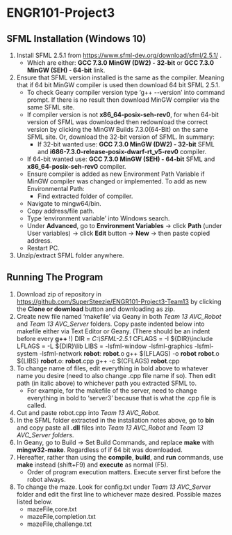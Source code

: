 # ENGR101-Project3
## SFML Installation (Windows 10)
1)	Install SFML 2.5.1 from https://www.sfml-dev.org/download/sfml/2.5.1/ .
    -	Which are either: **GCC 7.3.0 MinGW (DW2) - 32-bit** or **GCC 7.3.0 MinGW (SEH) - 64-bit** link.
2)	Ensure that SFML version installed is the same as the compiler. Meaning that if 64 bit MinGW compiler is used then download 64 bit SFML 2.5.1.
    -	To check Geany compiler version type ‘g++ --version’ into command prompt. If there is no result then download MinGW compiler via the same SFML site. 
    -	If compiler version is not **x86_64-posix-seh-rev0**, for when 64-bit version of SFML was downloaded then redownload the correct version by clicking the MinGW Builds 7.3.0(64-Bit) on the same SFML site. Or, download the 32-bit version of SFML. In summary:
    	- If 32-bit wanted use: **GCC 7.3.0 MinGW (DW2) - 32-bit** SFML and **i686-7.3.0-release-posix-dwarf-rt_v5-rev0** compiler.
	- If 64-bit wanted use: **GCC 7.3.0 MinGW (SEH) - 64-bit** SFML and **x86_64-posix-seh-rev0** compiler.
    -	Ensure compiler is added as new Environment Path Variable if MinGW compiler was changed or implemented. To add as new Environmental Path:
    	- Find extracted folder of compiler.
	- Navigate to mingw64/bin.
	- Copy address/file path.
	- Type ‘environment variable’ into Windows search.
	- Under **Advanced**, go to **Environment Variables** -> click **Path** (under User variables) -> click **Edit** button -> **New** -> then paste copied address.
	- Restart PC.
3)	Unzip/extract SFML folder anywhere.

## Running The Program
1)  Download zip of repository in https://github.com/SuperSteezie/ENGR101-Project3-Team13 by clicking the **Clone or download** button and downloading as zip.
2)  Create new file named ‘makefile’ via Geany in both *Team 13 AVC_Robot* and *Team 13 AVC_Server* folders. Copy paste indented below into makefile either via Text Editor or Geany.  (There should be an indent before every **g++** !)
    DIR = *C:\SFML-2.5.1*
    CFLAGS = -I ${DIR}\include 
    LFLAGS = -L ${DIR}\lib 
    LIBS = -lsfml-window  -lsfml-graphics -lsfml-system -lsfml-network 
    **robot**: **robot**.o 
	      g++ $(LFLAGS) -o **robot** **robot**.o ${LIBS} 
    **robot**.o: **robot**.cpp 
        g++  -c $(CFLAGS) **robot**.cpp
3)	To change name of files, edit everything in bold above to whatever name you desire (need to also change .cpp file name if so). Then edit path (in italic above) to whichever path you extracted SFML to. 
    -	For example, for the makefile of the server, need to change everything in bold to ‘server3’ because that is what the .cpp file is called.
4)	Cut and paste robot.cpp into *Team 13 AVC_Robot*.
5)	In the SFML folder extracted in the installation notes above, go to **bi**n and copy paste all **.dll** files into *Team 13 AVC_Robot* and *Team 13 AVC_Server folders*.
6)	In Geany, go to Build -> Set Build Commands, and replace **make** with **mingw32-make**. Regardless of if 64 bit was downloaded.
7)	Hereafter, rather than using the **compile**, **build**, and **run** commands, use **make** instead (shift+F9) and **execute** as normal (F5).
    -	Order of program execution matters. Execute server first before the robot always.
8)	To change the maze. Look for config.txt under *Team 13 AVC_Server* folder and edit the first line to whichever maze desired. Possible mazes listed below.
    -	mazeFile,core.txt
    -	mazeFile,completion.txt
    -	mazeFile,challenge.txt

